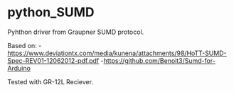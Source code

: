 # python_SUMD

Pyhthon driver from Graupner SUMD protocol.

Based on:
  -https://www.deviationtx.com/media/kunena/attachments/98/HoTT-SUMD-Spec-REV01-12062012-pdf.pdf
  -https://github.com/Benoit3/Sumd-for-Arduino
  
  Tested with GR-12L Reciever.
